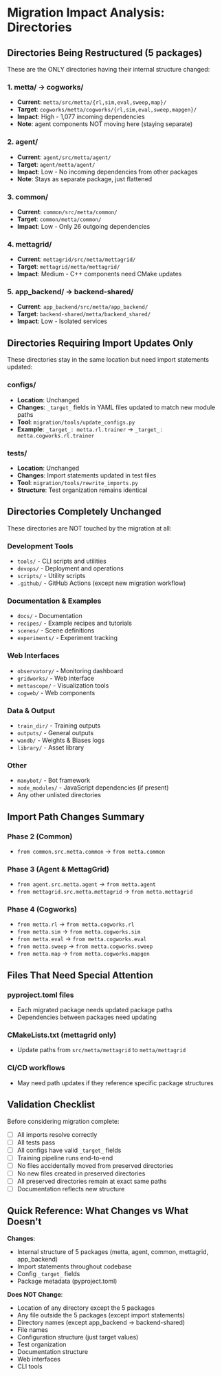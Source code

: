 # Migration Impact Analysis: Directories

## Directories Being Restructured (5 packages)

These are the ONLY directories having their internal structure changed:

### 1. metta/ → cogworks/
- **Current**: `metta/src/metta/{rl,sim,eval,sweep,map}/`
- **Target**: `cogworks/metta/cogworks/{rl,sim,eval,sweep,mapgen}/`
- **Impact**: High - 1,077 incoming dependencies
- **Note**: agent components NOT moving here (staying separate)

### 2. agent/
- **Current**: `agent/src/metta/agent/`
- **Target**: `agent/metta/agent/`
- **Impact**: Low - No incoming dependencies from other packages
- **Note**: Stays as separate package, just flattened

### 3. common/
- **Current**: `common/src/metta/common/`
- **Target**: `common/metta/common/`
- **Impact**: Low - Only 26 outgoing dependencies

### 4. mettagrid/
- **Current**: `mettagrid/src/metta/mettagrid/`
- **Target**: `mettagrid/metta/mettagrid/`
- **Impact**: Medium - C++ components need CMake updates

### 5. app_backend/ → backend-shared/
- **Current**: `app_backend/src/metta/app_backend/`
- **Target**: `backend-shared/metta/backend_shared/`
- **Impact**: Low - Isolated services

## Directories Requiring Import Updates Only

These directories stay in the same location but need import statements updated:

### configs/
- **Location**: Unchanged
- **Changes**: `_target_` fields in YAML files updated to match new module paths
- **Tool**: `migration/tools/update_configs.py`
- **Example**: `_target_: metta.rl.trainer` → `_target_: metta.cogworks.rl.trainer`

### tests/
- **Location**: Unchanged
- **Changes**: Import statements updated in test files
- **Tool**: `migration/tools/rewrite_imports.py`
- **Structure**: Test organization remains identical

## Directories Completely Unchanged

These directories are NOT touched by the migration at all:

### Development Tools
- `tools/` - CLI scripts and utilities
- `devops/` - Deployment and operations
- `scripts/` - Utility scripts
- `.github/` - GitHub Actions (except new migration workflow)

### Documentation & Examples
- `docs/` - Documentation
- `recipes/` - Example recipes and tutorials
- `scenes/` - Scene definitions
- `experiments/` - Experiment tracking

### Web Interfaces
- `observatory/` - Monitoring dashboard
- `gridworks/` - Web interface
- `mettascope/` - Visualization tools
- `cogweb/` - Web components

### Data & Output
- `train_dir/` - Training outputs
- `outputs/` - General outputs
- `wandb/` - Weights & Biases logs
- `library/` - Asset library

### Other
- `manybot/` - Bot framework
- `node_modules/` - JavaScript dependencies (if present)
- Any other unlisted directories

## Import Path Changes Summary

### Phase 2 (Common)
- `from common.src.metta.common` → `from metta.common`

### Phase 3 (Agent & MettagGrid)
- `from agent.src.metta.agent` → `from metta.agent`
- `from mettagrid.src.metta.mettagrid` → `from metta.mettagrid`

### Phase 4 (Cogworks)
- `from metta.rl` → `from metta.cogworks.rl`
- `from metta.sim` → `from metta.cogworks.sim`
- `from metta.eval` → `from metta.cogworks.eval`
- `from metta.sweep` → `from metta.cogworks.sweep`
- `from metta.map` → `from metta.cogworks.mapgen`

## Files That Need Special Attention

### pyproject.toml files
- Each migrated package needs updated package paths
- Dependencies between packages need updating

### CMakeLists.txt (mettagrid only)
- Update paths from `src/metta/mettagrid` to `metta/mettagrid`

### CI/CD workflows
- May need path updates if they reference specific package structures

## Validation Checklist

Before considering migration complete:

- [ ] All imports resolve correctly
- [ ] All tests pass
- [ ] All configs have valid `_target_` fields
- [ ] Training pipeline runs end-to-end
- [ ] No files accidentally moved from preserved directories
- [ ] No new files created in preserved directories
- [ ] All preserved directories remain at exact same paths
- [ ] Documentation reflects new structure

## Quick Reference: What Changes vs What Doesn't

**Changes**:
- Internal structure of 5 packages (metta, agent, common, mettagrid, app_backend)
- Import statements throughout codebase
- Config `_target_` fields
- Package metadata (pyproject.toml)

**Does NOT Change**:
- Location of any directory except the 5 packages
- Any file outside the 5 packages (except import statements)
- Directory names (except app_backend → backend-shared)
- File names
- Configuration structure (just target values)
- Test organization
- Documentation structure
- Web interfaces
- CLI tools